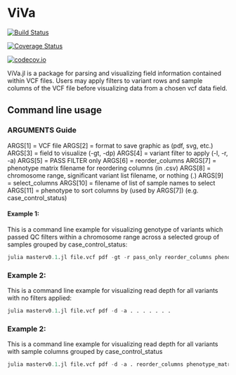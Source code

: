 # ViVa

[![Build Status](https://travis-ci.org/paulstey/ViVa.jl.svg?branch=master)](https://travis-ci.org/paulstey/ViVa.jl)

[![Coverage Status](https://coveralls.io/repos/paulstey/ViVa.jl/badge.svg?branch=master&service=github)](https://coveralls.io/github/paulstey/ViVa.jl?branch=master)

[![codecov.io](http://codecov.io/github/paulstey/ViVa.jl/coverage.svg?branch=master)](http://codecov.io/github/paulstey/ViVa.jl?branch=master)


ViVa.jl is a package for parsing and visualizing field information contained within VCF files. Users may apply filters to variant rows and sample columns of the VCF file before visualizing data from a chosen vcf data field.

## Command line usage

### ARGUMENTS Guide

ARGS[1] = VCF file
ARGS[2] = format to save graphic as (pdf, svg, etc.)
ARGS[3] = field to visualize (-gt, -dp)
ARGS[4] = variant filter to apply (-l, -r, -a)
ARGS[5] = PASS FILTER only
ARGS[6] = reorder_columns
ARGS[7] = phenotype matrix filename for reordering columns (in .csv)
ARGS[8] = chromosome range, significant variant list filename, or nothing (.)
ARGS[9] = select_columns
ARGS[10] = filename of list of sample names to select
ARGS[11] = phenotype to sort columns by (used by ARGS[7]) (e.g. case_control_status)

#### Example 1:  

This is a command line example for visualizing genotype of variants which passed QC filters within a chromosome range across a selected group of samples grouped by case_control_status:

```julia
julia masterv0.1.jl file.vcf pdf -gt -r pass_only reorder_columns phenotype_matrix.csv chr1:10000000-15000000 select_columns sample_names.tsv case_control_status
```

### Example 2: 
This is a command line example for visualizing read depth for all variants with no filters applied:

```julia
julia masterv0.1.jl file.vcf pdf -d -a . . . . . . .
```

### Example 2: 
This is a command line example for visualizing read depth for all variants with sample columns grouped by case_control_status

```julia
julia masterv0.1.jl file.vcf pdf -d -a . reorder_columns phenotype_matrix.csv . . . case_control_status
```